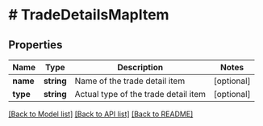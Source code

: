 # # TradeDetailsMapItem

## Properties

Name | Type | Description | Notes
------------ | ------------- | ------------- | -------------
**name** | **string** | Name of the trade detail item | [optional]
**type** | **string** | Actual type of the trade detail item | [optional]

[[Back to Model list]](../../README.md#models) [[Back to API list]](../../README.md#endpoints) [[Back to README]](../../README.md)
